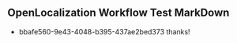 ## OpenLocalization Workflow Test MarkDown
* bbafe560-9e43-4048-b395-437ae2bed373 thanks!

<!--HONumber=Sep16_HO1-->


